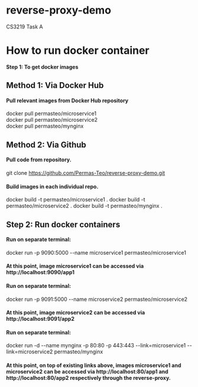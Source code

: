 # reverse-proxy-demo 

CS3219 Task A

# How to run docker container

**Step 1: To get docker images**

## Method 1: Via Docker Hub

#### Pull relevant images from Docker Hub repository

docker pull permasteo/microservice1 <br/>
docker pull permasteo/microservice2 <br/>
docker pull permasteo/mynginx

## Method 2: Via Github

#### Pull code from repository.

git clone https://github.com/Permas-Teo/reverse-proxy-demo.git

#### Build images in each individual repo.

docker build -t permasteo/microservice1 .
docker build -t permasteo/microservice2 .
docker build -t permasteo/mynginx .

## Step 2: Run docker containers

#### Run on separate terminal:

docker run -p 9090:5000 --name microservice1 permasteo/microservice1

#### At this point, image microservice1 can be accessed via http://localhost:9090/app1 

#### Run on separate terminal:

docker run -p 9091:5000 --name microservice2 permasteo/microservice2

#### At this point, image microservice2 can be accessed via http://localhost:9091/app2

#### Run on separate terminal:

docker run -d --name mynginx -p 80:80 -p 443:443 --link=microservice1 --link=microservice2 permasteo/mynginx

#### At this point, on top of existing links above, images microservice1 and microservice2 can be accessed via http://localhost:80/app1 and http://localhost:80/app2 respectively through the reverse-proxy.
